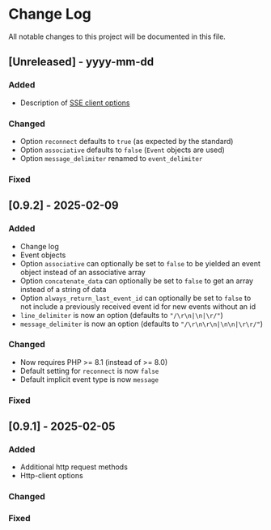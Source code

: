 # Change Log
All notable changes to this project will be documented in this file.

## [Unreleased] - yyyy-mm-dd

### Added
- Description of [SSE client options](/docs/options.md)

### Changed
- Option `reconnect` defaults to `true` (as expected by the standard)
- Option `associative` defaults to `false` (`Event` objects are used)
- Option `message_delimiter` renamed to `event_delimiter`

### Fixed

## [0.9.2] - 2025-02-09
 
### Added
- Change log
- Event objects
- Option `associative` can optionally be set to `false` to be yielded an event object instead of an associative array
- Option `concatenate_data` can optionally be set to `false` to get an array instead of a string of data
- Option `always_return_last_event_id` can optionally be set to `false` to not include a previously received event id for new events without an id
- `line_delimiter` is now an option (defaults to `"/\r\n|\n|\r/"`)
- `message_delimiter` is now an option (defaults to `"/\r\n\r\n|\n\n|\r\r/"`)
 
### Changed
- Now requires PHP >= 8.1 (instead of >= 8.0)
- Default setting for `reconnect` is now `false`
- Default implicit event type is now `message`
 
### Fixed
 
## [0.9.1] - 2025-02-05
 
### Added

- Additional http request methods
- Http-client options
 
### Changed

 
### Fixed

